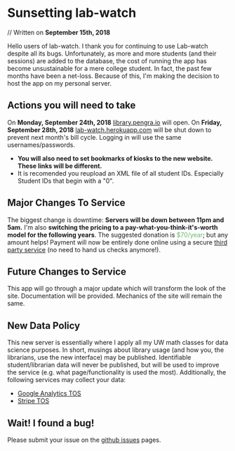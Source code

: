 # Sunsetting lab-watch
// Written on **September 15th, 2018**

Hello users of lab-watch. I thank you for continuing to use Lab-watch despite all its bugs. Unfortunately, as more and more students (and their sessions) are added to the database, the cost of running the app has become unsustainable for a mere college student. In fact, the past few months have been a net-loss. Because of this, I'm making the decision to host the app on my personal server.

## Actions you will need to take
On **Monday, September 24th, 2018** [library.pengra.io](https://library.pengra.io) will open. On **Friday, September 28th, 2018** [lab-watch.herokuapp.com](https://lab-watch.herokuapp.com) will be shut down to prevent next month's bill cycle. Logging in will use the same usernames/passwords.

- **You will also need to set bookmarks of kiosks to the new website. These links will be different.**
- It is recomended you reupload an XML file of all student IDs. Especially Student IDs that begin with a "0".

## Major Changes To Service
The biggest change is downtime: **Servers will be down between 11pm and 5am.** I'm also **switching the pricing to a pay-what-you-think-it's-worth model for the following years**. The suggested donation is <span style="color: #66BB6A">$70/year</span>; but any amount helps! Payment will now be entirely done online using a secure [third party service](https://stripe.com/) (no need to hand us checks anymore!).

## Future Changes to Service
This app will go through a major update which will transform the look of the site. Documentation will be provided. Mechanics of the site will remain the same.

## New Data Policy
This new server is essentially where I apply all my UW math classes for data science purposes. In short, musings about library usage (and how you, the librarians, use the new interface) may be published. Identifiable student/librarian data will never be published, but will be used to improve the service (e.g. what page/functionality is used the most). Additionally, the following services may collect your data:

- [Google Analytics TOS](https://www.google.com/analytics/terms/us.html)
- [Stripe TOS](https://stripe.com/us/legal)

## Wait! I found a bug!
Please submit your issue on the [github issues](https://github.com/pengra/labwatch/issues) pages.